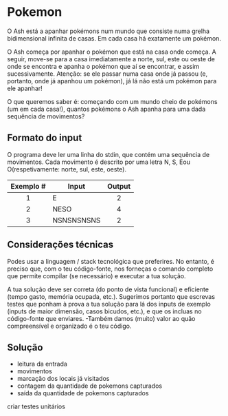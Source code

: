 
# Pokemon
O Ash está a apanhar pokémons num mundo que consiste numa grelha bidimensional infinita de casas. Em cada casa há exatamente um pokémon.

O Ash começa por apanhar o pokémon que está na casa onde começa. A seguir, move-se para a casa imediatamente a norte, sul, este ou oeste de onde se encontra e apanha o pokémon que aí se encontrar, e assim sucessivamente. Atenção: se ele passar numa casa onde já passou (e, portanto, onde já apanhou um pokémon), já lá não está um pokémon para ele apanhar!

O que queremos saber é: começando com um mundo cheio de pokémons (um em cada casa!), quantos pokémons o Ash apanha para uma dada sequência de movimentos?

## Formato do input
O programa deve ler uma linha do stdin, que contém uma sequência de movimentos. Cada movimento é descrito por uma letra N, S, Eou O(respetivamente: norte, sul, este, oeste).

| Exemplo # | Input | Output |
|:--:|--|:--:|
| 1 | E | 2 |
| 2 | NESO | 4 |
| 3 | NSNSNSNSNS | 2 |

## Considerações técnicas
Podes usar a linguagem / stack tecnológica que preferires. No entanto, é preciso que, com o teu código-fonte, nos forneças o comando completo que permite compilar (se necessário) e executar a tua solução.

A tua solução deve ser correta (do ponto de vista funcional) e eficiente (tempo gasto, memória ocupada, etc.). Sugerimos portanto que escrevas testes que ponham à prova a tua solução para lá dos inputs de exemplo (inputs de maior dimensão, casos bicudos, etc.), e que os incluas no código-fonte que enviares. -Também damos (muito) valor ao quão compreensível e organizado é o teu código.

## Solução
- leitura da entrada
- movimentos
- marcação dos locais já visitados
- contagem da quantidade de pokemons capturados
- saída da quantidade de pokemons capturados

criar testes unitários